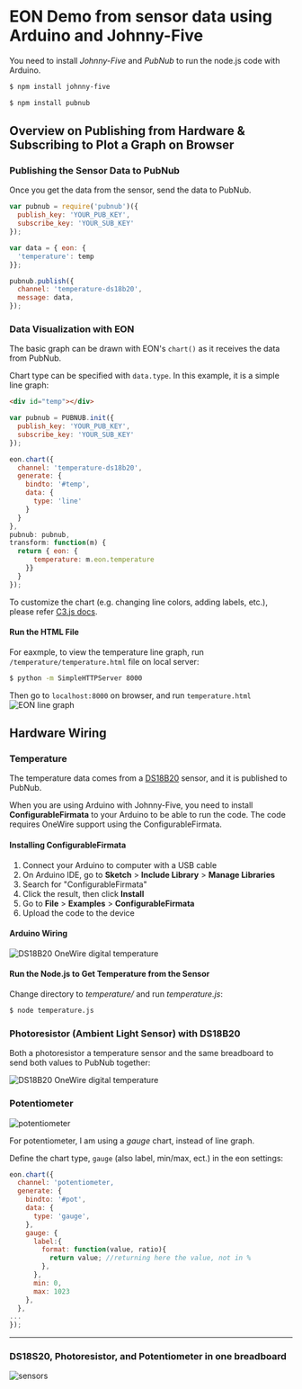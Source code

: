 # EON Demo from sensor data using Arduino and Johnny-Five

You need to install *Johnny-Five* and *PubNub* to run the node.js code with Arduino.

```bash
$ npm install johnny-five
```

```bash
$ npm install pubnub
```

## Overview on Publishing from Hardware & Subscribing to Plot a Graph on Browser

### Publishing the Sensor Data to PubNub

Once you get the data from the sensor, send the data to PubNub.

```javascript
var pubnub = require('pubnub')({
  publish_key: 'YOUR_PUB_KEY',
  subscribe_key: 'YOUR_SUB_KEY'
});

var data = { eon: {
  'temperature': temp
}};

pubnub.publish({
  channel: 'temperature-ds18b20',
  message: data,
});

```

### Data Visualization with EON

The basic graph can be drawn with EON's `chart()` as it receives the data from PubNub.

Chart type can be specified with `data.type`. In this example, it is a simple line graph:

```html
<div id="temp"></div>
```

```javascript
var pubnub = PUBNUB.init({
  publish_key: 'YOUR_PUB_KEY',
  subscribe_key: 'YOUR_SUB_KEY'
});

eon.chart({
  channel: 'temperature-ds18b20',
  generate: {
    bindto: '#temp', 
    data: {
      type: 'line'
    }
  }
},
pubnub: pubnub,
transform: function(m) {
  return { eon: {
      temperature: m.eon.temperature
    }}
  }
});
```

To customize the chart (e.g. changing line colors, adding labels, etc.), please refer [C3.js docs](http://c3js.org/gettingstarted.html#customize).


#### Run the HTML File

For eaxmple, to view the temperature line graph, run `/temperature/temperature.html` file on local server:

```bash
$ python -m SimpleHTTPServer 8000
```

Then go to `localhost:8000` on browser, and run `temperature.html`
![EON line graph](temperature/eon-screenshot.png)


## Hardware Wiring

### Temperature

The temperature data comes from a [DS18B20](http://www.maximintegrated.com/en/products/analog/sensors-and-sensor-interface/DS18S20.html) sensor, and it is published to PubNub.

When you are using Arduino with Johnny-Five, you need to install **ConfigurableFirmata** to your Arduino to be able to run the code. The code requires OneWire support using the ConfigurableFirmata.


#### Installing ConfigurableFirmata

1. Connect your Arduino to computer with a USB cable
2. On Arduino IDE, go to **Sketch** > **Include Library** > **Manage Libraries**
3. Search for "ConfigurableFirmata"
4. Click the result, then click **Install**
5. Go to **File** > **Examples** > **ConfigurableFirmata**
6. Upload the code to the device

#### Arduino Wiring


![DS18B20 OneWire digital temperature](temperature/arduino-sd18b20_bb.png)


#### Run the Node.js to Get Temperature from the Sensor

Change directory to *temperature/* and run *temperature.js*:

```bash
$ node temperature.js
```


### Photoresistor (Ambient Light Sensor) with DS18B20

Both a photoresistor a temperature sensor and the same breadboard to send both values to PubNub together:

![DS18B20 OneWire digital temperature](temperature-photoresistor/ds18b20-photoresistor_bb.png)


### Potentiometer 

![potentiometer](potentiometer/pot_bb.png)

For potentiometer, I am using a *gauge* chart, instead of line graph.

Define the chart type, `gauge` (also label, min/max, ect.) in the eon settings:

```javascript
eon.chart({
  channel: 'potentiometer,
  generate: {
    bindto: '#pot',
    data: {
      type: 'gauge',
    },
    gauge: {
      label:{
        format: function(value, ratio){
          return value; //returning here the value, not in %
        },
      },
      min: 0,
      max: 1023
    },
  },
...
});
```

---

### DS18S20, Photoresistor, and Potentiometer in one breadboard

![sensors](images/circuit.jpg)
